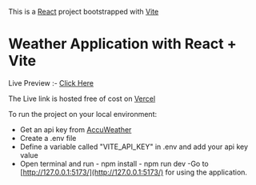This is a [React](https://react.dev/) project bootstrapped with [Vite](https://vitejs.dev/)

# Weather Application with React + Vite

Live Preview :- [Click Here](https://weather-assignment-chi.vercel.app/)

The Live link is hosted free of cost on [Vercel](https://vercel.com/)

To run the project on your local environment:

- Get an api key from [AccuWeather](https://developer.accuweather.com/)
- Create a .env file
- Define a variable called "VITE_API_KEY" in .env and add your api key value
- Open terminal and run - npm install - npm run dev
  -Go to [http://127.0.0.1:5173/](http://127.0.0.1:5173/) for using the application.
